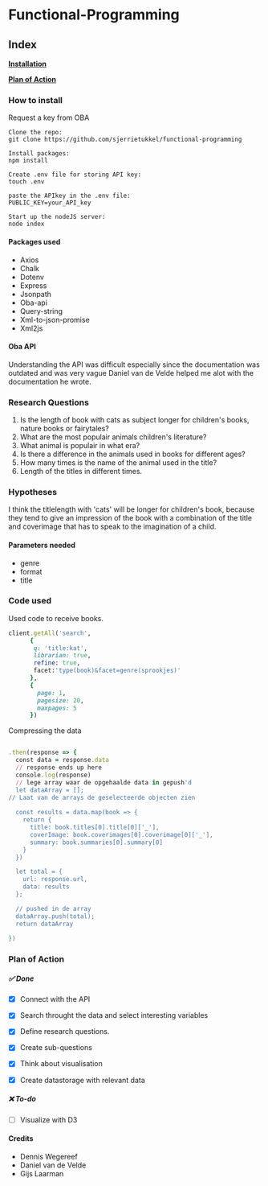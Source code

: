 # Functional-Programming

## Index

**[Installation](#How-to-install)**<br>

**[Plan of Action](#plan-of-action)**<br>


### How to install

Request a key from OBA

```
Clone the repo:
git clone https://github.com/sjerrietukkel/functional-programming

Install packages:
npm install

Create .env file for storing API key:
touch .env

paste the APIkey in the .env file:
PUBLIC_KEY=your_API_key

Start up the nodeJS server:
node index
```

#### Packages used
* Axios
* Chalk
* Dotenv
* Express
* Jsonpath
* Oba-api
* Query-string
* Xml-to-json-promise
* Xml2js

#### Oba API
Understanding the API was difficult especially since the documentation was outdated and was very vague Daniel van de Velde helped me alot with the documentation he wrote. 

### Research Questions

1. Is the length of book with cats as subject longer for children's books, nature books or fairytales?
2. What are the most populair animals children's literature?
3. What animal is populair in what era?
4. Is there a difference in the animals used in books for different ages?
5. How many times is the name of the animal used in the title?
6. Length of the titles in different times.


### Hypotheses
I think the titlelength with 'cats' will be longer for children's book, because they tend to give an impression of the book with a combination of the title and coverimage that has to speak to the imagination of a child.

#### Parameters needed

* genre
* format 
* title

### Code used
Used code to receive books.
```ruby
client.getAll('search',
      {
       q: 'title:kat',
       librarian: true,
       refine: true,
       facet:'type(book)&facet=genre(sprookjes)'
      },
      {
        page: 1,
        pagesize: 20,
        maxpages: 5
      })
```      
Compressing the data
```ruby

.then(response => {
  const data = response.data
  // response ends up here
  console.log(response)
  // lege array waar de opgehaalde data in gepush'd
  let dataArray = [];
// Laat van de arrays de geselecteerde objecten zien 
  
  const results = data.map(book => {
    return {
      title: book.titles[0].title[0]['_'],
      coverImage: book.coverimages[0].coverimage[0]['_'],
      summary: book.summaries[0].summary[0]
    }
  })

  let total = {
    url: response.url, 
    data: results
  };

  // pushed in de array
  dataArray.push(total);
  return dataArray
  
})
```
 


### Plan of Action

##### ✅ Done

- [x] Connect with the API
- [x] Search throught the data and select interesting variables
- [x] Define research questions.
- [x] Create sub-questions
- [x] Think about visualisation
- [x] Create datastorage with relevant data


##### ❌ To-do 
- [ ] Visualize with D3

#### Credits
* Dennis Wegereef
* Daniel van de Velde
* Gijs Laarman
